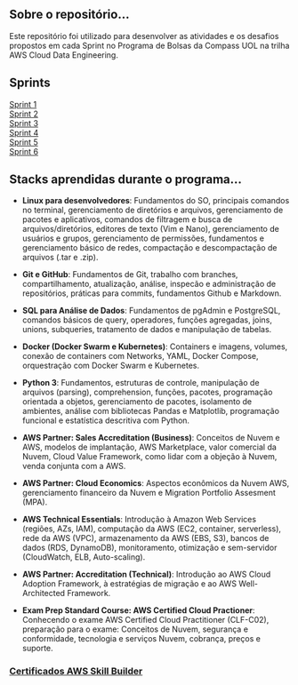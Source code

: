## Sobre o repositório...  
Este repositório foi utilizado para desenvolver as atividades e os desafios propostos em cada Sprint no Programa de Bolsas da Compass UOL na trilha AWS Cloud Data Engineering.  
   
## Sprints  
[Sprint 1](./sprint1)  
[Sprint 2](./sprint2)  
[Sprint 3](./sprint3)  
[Sprint 4](./sprint4)  
[Sprint 5](./sprint5)  
[Sprint 6](./sprint6)  

## Stacks aprendidas durante o programa...  

* **Linux para desenvolvedores**: Fundamentos do SO, principais comandos no terminal, gerenciamento de diretórios e arquivos, gerenciamento de pacotes e aplicativos, comandos de filtragem e busca de arquivos/diretórios, editores de texto (Vim e Nano), gerenciamento de usuários e grupos, gerenciamento de permissões, fundamentos e gerenciamento básico de redes, compactação e descompactação de arquivos (.tar e .zip).   
  
* **Git e GitHub**: Fundamentos de Git, trabalho com branches, compartilhamento, atualização, análise, inspecão e administração de repositórios, práticas para commits, fundamentos Github e Markdown.
  
* **SQL para Análise de Dados**: Fundamentos de pgAdmin e PostgreSQL, comandos básicos de query, operadores, funções agregadas, joins, unions, subqueries, tratamento de dados e manipulação de tabelas.  
* **Docker (Docker Swarm e Kubernetes)**: Containers e imagens, volumes, conexão de containers com Networks, YAML, Docker Compose, orquestração com Docker Swarm e Kubernetes.    

* **Python 3**: Fundamentos, estruturas de controle, manipulação de arquivos (parsing), comprehension, funções, pacotes, programação orientada a objetos, gerenciamento de pacotes, isolamento de ambientes, análise com bibliotecas Pandas e Matplotlib, programação funcional e estatística descritiva com Python.  

* **AWS Partner: Sales Accreditation (Business)**: Conceitos de Nuvem e AWS, modelos de implantação, AWS Marketplace, valor comercial da Nuvem, Cloud Value Framework, como lidar com a objeção à Nuvem, venda conjunta com a AWS.  
  
* **AWS Partner: Cloud Economics**: Aspectos econômicos da Nuvem AWS, gerenciamento financeiro da Nuvem e Migration Portfolio Assesment (MPA).  

* **AWS Technical Essentials**: Introdução à Amazon Web Services (regiões, AZs, IAM), computação da AWS (EC2, container, serverless), rede da AWS (VPC), armazenamento da AWS (EBS, S3), bancos de dados (RDS, DynamoDB), monitoramento, otimização e sem-servidor (CloudWatch, ELB, Auto-scaling).  
  
* **AWS Partner: Accreditation (Technical)**: Introdução ao AWS Cloud Adoption Framework, à estratégias de migração e ao AWS Well-Architected Framework.  
  
* **Exam Prep Standard Course: AWS Certified Cloud Practioner**: Conhecendo o exame AWS Certified Cloud Practitioner (CLF-C02), preparação para o exame: Conceitos de Nuvem, segurança e conformidade, tecnologia e serviços Nuvem, cobrança, preços e suporte.  
  
### [Certificados AWS Skill Builder](./certificados_skill_builder)
